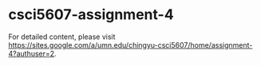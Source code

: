 # csci5607-assignment-4
For detailed content, please visit https://sites.google.com/a/umn.edu/chingyu-csci5607/home/assignment-4?authuser=2.
